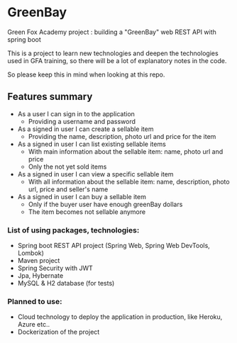 # GreenBay
Green Fox Academy project : building a "GreenBay" web REST API with spring boot

This is a project to learn new technologies and deepen the technologies used in GFA training, so there will be a lot of explanatory notes in the code.

So please keep this in mind when looking at this repo.

## Features summary
- As a user I can sign in to the application
  - Providing a username and password
- As a signed in user I can create a sellable item
  - Providing the name, description, photo url and price for the item
- As a signed in user I can list existing sellable items
  - With main information about the sellable item: name, photo url and price
  - Only the not yet sold items
- As a signed in user I can view a specific sellable item
  - With all information about the sellable item: name, description, photo url, price and seller's name
- As a signed in user I can buy a sellable item
  - Only if the buyer user have enough greenBay dollars
  - The item becomes not sellable anymore

### List of using packages, technologies:
- Spring boot REST API project (Spring Web, Spring Web DevTools, Lombok) 
- Maven project
- Spring Security with JWT
- Jpa, Hybernate
- MySQL & H2 database (for tests)

### Planned to use:
- Cloud technology to deploy the application in production, like Heroku, Azure etc..
- Dockerization of the project
